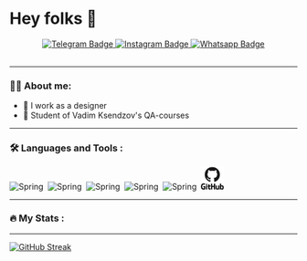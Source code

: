 <h1>
  Hey folks  &#128075
</h1>

<div id="badges" align="center">
  <a href="https://web.telegram.org/z/">
    <img src="https://img.shields.io/badge/Telegram-blue?logo=telegram&logoColor=white" 
    alt="Telegram Badge"/>
  </a>
  <a href="https://www.instagram.com/zagoruykovladislav/">
    <img src="https://img.shields.io/badge/Instagram-red?logo=instagram&logoColor=white" 
    alt="Instagram Badge"/>
  </a>
  <a href="https://wa.me/89043422005">
    <img src="https://img.shields.io/badge/Whatsapp-blue?logo=whatsapp&logoColor=white" 
    alt="Whatsapp Badge"/>
  </a>
</div>

<div id="badges" align="center">
  <img src="https://komarev.com/ghpvc/?username=vadikovskiy&style=flat-square&color=blue" alt=""/>
</div>

---

### 👨‍💻 About me:
+ 👷 I work as a designer
+ 💪 Student of Vadim Ksendzov's QA-courses

---

### :hammer_and_wrench: Languages and Tools :
<img src="https://www.svgrepo.com/show/354202/postman-icon.svg" title="Spring" alt="Spring" width="40" height="40"/>&nbsp;
<img src="https://www.svgrepo.com/show/331760/sql-database-generic.svg" title="Spring" alt="Spring" width="40" height="40"/>&nbsp;
<img src="https://img.icons8.com/fluency/256/android-studio--v3.png" title="Spring" alt="Spring" width="40" height="40"/>&nbsp;
<img src="https://upload.wikimedia.org/wikipedia/commons/thumb/b/b5/DBeaver_logo.svg/256px-DBeaver_logo.svg.png?20210313151619" title="Spring" alt="Spring" width="40" height="40"/>&nbsp;
<img src="https://d4.alternativeto.net/VLuqpZLOmKP6v75cmVZIc5dMCpSEiufYOHaC8ClBOPw/rs:fill:280:280:0/g:ce:0:0/YWJzOi8vZGlzdC9pY29ucy9jaGFybGVzXzcyOTkwLnBuZw.png" title="Spring" alt="Spring" width="40" height="40"/>&nbsp;
<img src="https://github.com/devicons/devicon/blob/master/icons/github/github-original-wordmark.svg" title="Spring" alt="Spring" width="40" height="40"/>&nbsp;

---

### :fire: My Stats :


---

[![GitHub Streak](http://github-readme-streak-stats.herokuapp.com?user=vladislavzagoruyko&theme=dark&hide_border=true)](https://git.io/streak-stats)
